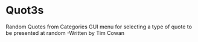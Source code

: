 # Quot3s
Random Quotes from Categories
GUI menu for selecting a type of quote to be presented at random
-Written by Tim Cowan
